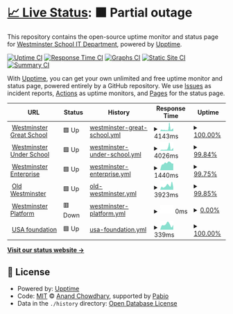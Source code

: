 # [📈 Live Status](https://westminsterschoolit.github.io/uptime): <!--live status--> **🟧 Partial outage**

This repository contains the open-source uptime monitor and status page for [Westminster School IT Department](https://www.westminster.org.uk), powered by [Upptime](https://github.com/upptime/upptime).

[![Uptime CI](https://github.com/westminsterschoolit/uptime/workflows/Uptime%20CI/badge.svg)](https://github.com/westminsterschoolit/uptime/actions?query=workflow%3A%22Uptime+CI%22)
[![Response Time CI](https://github.com/westminsterschoolit/uptime/workflows/Response%20Time%20CI/badge.svg)](https://github.com/westminsterschoolit/uptime/actions?query=workflow%3A%22Response+Time+CI%22)
[![Graphs CI](https://github.com/westminsterschoolit/uptime/workflows/Graphs%20CI/badge.svg)](https://github.com/westminsterschoolit/uptime/actions?query=workflow%3A%22Graphs+CI%22)
[![Static Site CI](https://github.com/westminsterschoolit/uptime/workflows/Static%20Site%20CI/badge.svg)](https://github.com/westminsterschoolit/uptime/actions?query=workflow%3A%22Static+Site+CI%22)
[![Summary CI](https://github.com/westminsterschoolit/uptime/workflows/Summary%20CI/badge.svg)](https://github.com/westminsterschoolit/uptime/actions?query=workflow%3A%22Summary+CI%22)

With [Upptime](https://upptime.js.org), you can get your own unlimited and free uptime monitor and status page, powered entirely by a GitHub repository. We use [Issues](https://github.com/westminsterschoolit/uptime/issues) as incident reports, [Actions](https://github.com/westminsterschoolit/uptime/actions) as uptime monitors, and [Pages](https://westminsterschoolit.github.io/uptime) for the status page.

<!--start: status pages-->
<!-- This summary is generated by Upptime (https://github.com/upptime/upptime) -->
<!-- Do not edit this manually, your changes will be overwritten -->
<!-- prettier-ignore -->
| URL | Status | History | Response Time | Uptime |
| --- | ------ | ------- | ------------- | ------ |
| <img alt="" src="https://icons.duckduckgo.com/ip3/www.westminster.org.uk.ico" height="13"> [Westminster Great School](https://www.westminster.org.uk) | 🟩 Up | [westminster-great-school.yml](https://github.com/westminsterschoolit/uptime/commits/HEAD/history/westminster-great-school.yml) | <details><summary><img alt="Response time graph" src="./graphs/westminster-great-school/response-time-week.png" height="20"> 4143ms</summary><br><a href="https://westminsterschoolit.github.io/uptime/history/westminster-great-school"><img alt="Response time 1806" src="https://img.shields.io/endpoint?url=https%3A%2F%2Fraw.githubusercontent.com%2Fwestminsterschoolit%2Fuptime%2FHEAD%2Fapi%2Fwestminster-great-school%2Fresponse-time.json"></a><br><a href="https://westminsterschoolit.github.io/uptime/history/westminster-great-school"><img alt="24-hour response time 5459" src="https://img.shields.io/endpoint?url=https%3A%2F%2Fraw.githubusercontent.com%2Fwestminsterschoolit%2Fuptime%2FHEAD%2Fapi%2Fwestminster-great-school%2Fresponse-time-day.json"></a><br><a href="https://westminsterschoolit.github.io/uptime/history/westminster-great-school"><img alt="7-day response time 4143" src="https://img.shields.io/endpoint?url=https%3A%2F%2Fraw.githubusercontent.com%2Fwestminsterschoolit%2Fuptime%2FHEAD%2Fapi%2Fwestminster-great-school%2Fresponse-time-week.json"></a><br><a href="https://westminsterschoolit.github.io/uptime/history/westminster-great-school"><img alt="30-day response time 3448" src="https://img.shields.io/endpoint?url=https%3A%2F%2Fraw.githubusercontent.com%2Fwestminsterschoolit%2Fuptime%2FHEAD%2Fapi%2Fwestminster-great-school%2Fresponse-time-month.json"></a><br><a href="https://westminsterschoolit.github.io/uptime/history/westminster-great-school"><img alt="1-year response time 1806" src="https://img.shields.io/endpoint?url=https%3A%2F%2Fraw.githubusercontent.com%2Fwestminsterschoolit%2Fuptime%2FHEAD%2Fapi%2Fwestminster-great-school%2Fresponse-time-year.json"></a></details> | <details><summary><a href="https://westminsterschoolit.github.io/uptime/history/westminster-great-school">100.00%</a></summary><a href="https://westminsterschoolit.github.io/uptime/history/westminster-great-school"><img alt="All-time uptime 99.85%" src="https://img.shields.io/endpoint?url=https%3A%2F%2Fraw.githubusercontent.com%2Fwestminsterschoolit%2Fuptime%2FHEAD%2Fapi%2Fwestminster-great-school%2Fuptime.json"></a><br><a href="https://westminsterschoolit.github.io/uptime/history/westminster-great-school"><img alt="24-hour uptime 100.00%" src="https://img.shields.io/endpoint?url=https%3A%2F%2Fraw.githubusercontent.com%2Fwestminsterschoolit%2Fuptime%2FHEAD%2Fapi%2Fwestminster-great-school%2Fuptime-day.json"></a><br><a href="https://westminsterschoolit.github.io/uptime/history/westminster-great-school"><img alt="7-day uptime 100.00%" src="https://img.shields.io/endpoint?url=https%3A%2F%2Fraw.githubusercontent.com%2Fwestminsterschoolit%2Fuptime%2FHEAD%2Fapi%2Fwestminster-great-school%2Fuptime-week.json"></a><br><a href="https://westminsterschoolit.github.io/uptime/history/westminster-great-school"><img alt="30-day uptime 99.92%" src="https://img.shields.io/endpoint?url=https%3A%2F%2Fraw.githubusercontent.com%2Fwestminsterschoolit%2Fuptime%2FHEAD%2Fapi%2Fwestminster-great-school%2Fuptime-month.json"></a><br><a href="https://westminsterschoolit.github.io/uptime/history/westminster-great-school"><img alt="1-year uptime 99.85%" src="https://img.shields.io/endpoint?url=https%3A%2F%2Fraw.githubusercontent.com%2Fwestminsterschoolit%2Fuptime%2FHEAD%2Fapi%2Fwestminster-great-school%2Fuptime-year.json"></a></details>
| <img alt="" src="https://icons.duckduckgo.com/ip3/www.westminsterunder.org.uk.ico" height="13"> [Westminster Under School](https://www.westminsterunder.org.uk/) | 🟩 Up | [westminster-under-school.yml](https://github.com/westminsterschoolit/uptime/commits/HEAD/history/westminster-under-school.yml) | <details><summary><img alt="Response time graph" src="./graphs/westminster-under-school/response-time-week.png" height="20"> 4026ms</summary><br><a href="https://westminsterschoolit.github.io/uptime/history/westminster-under-school"><img alt="Response time 2367" src="https://img.shields.io/endpoint?url=https%3A%2F%2Fraw.githubusercontent.com%2Fwestminsterschoolit%2Fuptime%2FHEAD%2Fapi%2Fwestminster-under-school%2Fresponse-time.json"></a><br><a href="https://westminsterschoolit.github.io/uptime/history/westminster-under-school"><img alt="24-hour response time 5489" src="https://img.shields.io/endpoint?url=https%3A%2F%2Fraw.githubusercontent.com%2Fwestminsterschoolit%2Fuptime%2FHEAD%2Fapi%2Fwestminster-under-school%2Fresponse-time-day.json"></a><br><a href="https://westminsterschoolit.github.io/uptime/history/westminster-under-school"><img alt="7-day response time 4026" src="https://img.shields.io/endpoint?url=https%3A%2F%2Fraw.githubusercontent.com%2Fwestminsterschoolit%2Fuptime%2FHEAD%2Fapi%2Fwestminster-under-school%2Fresponse-time-week.json"></a><br><a href="https://westminsterschoolit.github.io/uptime/history/westminster-under-school"><img alt="30-day response time 4319" src="https://img.shields.io/endpoint?url=https%3A%2F%2Fraw.githubusercontent.com%2Fwestminsterschoolit%2Fuptime%2FHEAD%2Fapi%2Fwestminster-under-school%2Fresponse-time-month.json"></a><br><a href="https://westminsterschoolit.github.io/uptime/history/westminster-under-school"><img alt="1-year response time 2367" src="https://img.shields.io/endpoint?url=https%3A%2F%2Fraw.githubusercontent.com%2Fwestminsterschoolit%2Fuptime%2FHEAD%2Fapi%2Fwestminster-under-school%2Fresponse-time-year.json"></a></details> | <details><summary><a href="https://westminsterschoolit.github.io/uptime/history/westminster-under-school">99.84%</a></summary><a href="https://westminsterschoolit.github.io/uptime/history/westminster-under-school"><img alt="All-time uptime 99.86%" src="https://img.shields.io/endpoint?url=https%3A%2F%2Fraw.githubusercontent.com%2Fwestminsterschoolit%2Fuptime%2FHEAD%2Fapi%2Fwestminster-under-school%2Fuptime.json"></a><br><a href="https://westminsterschoolit.github.io/uptime/history/westminster-under-school"><img alt="24-hour uptime 100.00%" src="https://img.shields.io/endpoint?url=https%3A%2F%2Fraw.githubusercontent.com%2Fwestminsterschoolit%2Fuptime%2FHEAD%2Fapi%2Fwestminster-under-school%2Fuptime-day.json"></a><br><a href="https://westminsterschoolit.github.io/uptime/history/westminster-under-school"><img alt="7-day uptime 99.84%" src="https://img.shields.io/endpoint?url=https%3A%2F%2Fraw.githubusercontent.com%2Fwestminsterschoolit%2Fuptime%2FHEAD%2Fapi%2Fwestminster-under-school%2Fuptime-week.json"></a><br><a href="https://westminsterschoolit.github.io/uptime/history/westminster-under-school"><img alt="30-day uptime 99.88%" src="https://img.shields.io/endpoint?url=https%3A%2F%2Fraw.githubusercontent.com%2Fwestminsterschoolit%2Fuptime%2FHEAD%2Fapi%2Fwestminster-under-school%2Fuptime-month.json"></a><br><a href="https://westminsterschoolit.github.io/uptime/history/westminster-under-school"><img alt="1-year uptime 99.86%" src="https://img.shields.io/endpoint?url=https%3A%2F%2Fraw.githubusercontent.com%2Fwestminsterschoolit%2Fuptime%2FHEAD%2Fapi%2Fwestminster-under-school%2Fuptime-year.json"></a></details>
| <img alt="" src="https://icons.duckduckgo.com/ip3/www.westminsterschoolenterprise.org.uk.ico" height="13"> [Westminster Enterprise](https://www.westminsterschoolenterprise.org.uk/) | 🟩 Up | [westminster-enterprise.yml](https://github.com/westminsterschoolit/uptime/commits/HEAD/history/westminster-enterprise.yml) | <details><summary><img alt="Response time graph" src="./graphs/westminster-enterprise/response-time-week.png" height="20"> 1440ms</summary><br><a href="https://westminsterschoolit.github.io/uptime/history/westminster-enterprise"><img alt="Response time 1235" src="https://img.shields.io/endpoint?url=https%3A%2F%2Fraw.githubusercontent.com%2Fwestminsterschoolit%2Fuptime%2FHEAD%2Fapi%2Fwestminster-enterprise%2Fresponse-time.json"></a><br><a href="https://westminsterschoolit.github.io/uptime/history/westminster-enterprise"><img alt="24-hour response time 1343" src="https://img.shields.io/endpoint?url=https%3A%2F%2Fraw.githubusercontent.com%2Fwestminsterschoolit%2Fuptime%2FHEAD%2Fapi%2Fwestminster-enterprise%2Fresponse-time-day.json"></a><br><a href="https://westminsterschoolit.github.io/uptime/history/westminster-enterprise"><img alt="7-day response time 1440" src="https://img.shields.io/endpoint?url=https%3A%2F%2Fraw.githubusercontent.com%2Fwestminsterschoolit%2Fuptime%2FHEAD%2Fapi%2Fwestminster-enterprise%2Fresponse-time-week.json"></a><br><a href="https://westminsterschoolit.github.io/uptime/history/westminster-enterprise"><img alt="30-day response time 1540" src="https://img.shields.io/endpoint?url=https%3A%2F%2Fraw.githubusercontent.com%2Fwestminsterschoolit%2Fuptime%2FHEAD%2Fapi%2Fwestminster-enterprise%2Fresponse-time-month.json"></a><br><a href="https://westminsterschoolit.github.io/uptime/history/westminster-enterprise"><img alt="1-year response time 1235" src="https://img.shields.io/endpoint?url=https%3A%2F%2Fraw.githubusercontent.com%2Fwestminsterschoolit%2Fuptime%2FHEAD%2Fapi%2Fwestminster-enterprise%2Fresponse-time-year.json"></a></details> | <details><summary><a href="https://westminsterschoolit.github.io/uptime/history/westminster-enterprise">99.75%</a></summary><a href="https://westminsterschoolit.github.io/uptime/history/westminster-enterprise"><img alt="All-time uptime 99.88%" src="https://img.shields.io/endpoint?url=https%3A%2F%2Fraw.githubusercontent.com%2Fwestminsterschoolit%2Fuptime%2FHEAD%2Fapi%2Fwestminster-enterprise%2Fuptime.json"></a><br><a href="https://westminsterschoolit.github.io/uptime/history/westminster-enterprise"><img alt="24-hour uptime 100.00%" src="https://img.shields.io/endpoint?url=https%3A%2F%2Fraw.githubusercontent.com%2Fwestminsterschoolit%2Fuptime%2FHEAD%2Fapi%2Fwestminster-enterprise%2Fuptime-day.json"></a><br><a href="https://westminsterschoolit.github.io/uptime/history/westminster-enterprise"><img alt="7-day uptime 99.75%" src="https://img.shields.io/endpoint?url=https%3A%2F%2Fraw.githubusercontent.com%2Fwestminsterschoolit%2Fuptime%2FHEAD%2Fapi%2Fwestminster-enterprise%2Fuptime-week.json"></a><br><a href="https://westminsterschoolit.github.io/uptime/history/westminster-enterprise"><img alt="30-day uptime 99.94%" src="https://img.shields.io/endpoint?url=https%3A%2F%2Fraw.githubusercontent.com%2Fwestminsterschoolit%2Fuptime%2FHEAD%2Fapi%2Fwestminster-enterprise%2Fuptime-month.json"></a><br><a href="https://westminsterschoolit.github.io/uptime/history/westminster-enterprise"><img alt="1-year uptime 99.88%" src="https://img.shields.io/endpoint?url=https%3A%2F%2Fraw.githubusercontent.com%2Fwestminsterschoolit%2Fuptime%2FHEAD%2Fapi%2Fwestminster-enterprise%2Fuptime-year.json"></a></details>
| <img alt="" src="https://icons.duckduckgo.com/ip3/www.oldwestminster.org.uk.ico" height="13"> [Old Westminster](https://www.oldwestminster.org.uk/) | 🟩 Up | [old-westminster.yml](https://github.com/westminsterschoolit/uptime/commits/HEAD/history/old-westminster.yml) | <details><summary><img alt="Response time graph" src="./graphs/old-westminster/response-time-week.png" height="20"> 3923ms</summary><br><a href="https://westminsterschoolit.github.io/uptime/history/old-westminster"><img alt="Response time 2319" src="https://img.shields.io/endpoint?url=https%3A%2F%2Fraw.githubusercontent.com%2Fwestminsterschoolit%2Fuptime%2FHEAD%2Fapi%2Fold-westminster%2Fresponse-time.json"></a><br><a href="https://westminsterschoolit.github.io/uptime/history/old-westminster"><img alt="24-hour response time 2440" src="https://img.shields.io/endpoint?url=https%3A%2F%2Fraw.githubusercontent.com%2Fwestminsterschoolit%2Fuptime%2FHEAD%2Fapi%2Fold-westminster%2Fresponse-time-day.json"></a><br><a href="https://westminsterschoolit.github.io/uptime/history/old-westminster"><img alt="7-day response time 3923" src="https://img.shields.io/endpoint?url=https%3A%2F%2Fraw.githubusercontent.com%2Fwestminsterschoolit%2Fuptime%2FHEAD%2Fapi%2Fold-westminster%2Fresponse-time-week.json"></a><br><a href="https://westminsterschoolit.github.io/uptime/history/old-westminster"><img alt="30-day response time 3835" src="https://img.shields.io/endpoint?url=https%3A%2F%2Fraw.githubusercontent.com%2Fwestminsterschoolit%2Fuptime%2FHEAD%2Fapi%2Fold-westminster%2Fresponse-time-month.json"></a><br><a href="https://westminsterschoolit.github.io/uptime/history/old-westminster"><img alt="1-year response time 2319" src="https://img.shields.io/endpoint?url=https%3A%2F%2Fraw.githubusercontent.com%2Fwestminsterschoolit%2Fuptime%2FHEAD%2Fapi%2Fold-westminster%2Fresponse-time-year.json"></a></details> | <details><summary><a href="https://westminsterschoolit.github.io/uptime/history/old-westminster">99.85%</a></summary><a href="https://westminsterschoolit.github.io/uptime/history/old-westminster"><img alt="All-time uptime 99.89%" src="https://img.shields.io/endpoint?url=https%3A%2F%2Fraw.githubusercontent.com%2Fwestminsterschoolit%2Fuptime%2FHEAD%2Fapi%2Fold-westminster%2Fuptime.json"></a><br><a href="https://westminsterschoolit.github.io/uptime/history/old-westminster"><img alt="24-hour uptime 100.00%" src="https://img.shields.io/endpoint?url=https%3A%2F%2Fraw.githubusercontent.com%2Fwestminsterschoolit%2Fuptime%2FHEAD%2Fapi%2Fold-westminster%2Fuptime-day.json"></a><br><a href="https://westminsterschoolit.github.io/uptime/history/old-westminster"><img alt="7-day uptime 99.85%" src="https://img.shields.io/endpoint?url=https%3A%2F%2Fraw.githubusercontent.com%2Fwestminsterschoolit%2Fuptime%2FHEAD%2Fapi%2Fold-westminster%2Fuptime-week.json"></a><br><a href="https://westminsterschoolit.github.io/uptime/history/old-westminster"><img alt="30-day uptime 99.97%" src="https://img.shields.io/endpoint?url=https%3A%2F%2Fraw.githubusercontent.com%2Fwestminsterschoolit%2Fuptime%2FHEAD%2Fapi%2Fold-westminster%2Fuptime-month.json"></a><br><a href="https://westminsterschoolit.github.io/uptime/history/old-westminster"><img alt="1-year uptime 99.89%" src="https://img.shields.io/endpoint?url=https%3A%2F%2Fraw.githubusercontent.com%2Fwestminsterschoolit%2Fuptime%2FHEAD%2Fapi%2Fold-westminster%2Fuptime-year.json"></a></details>
| <img alt="" src="https://icons.duckduckgo.com/ip3/www.westminsterplatform.org.uk.ico" height="13"> [Westminster Platform](https://www.westminsterplatform.org.uk/) | 🟥 Down | [westminster-platform.yml](https://github.com/westminsterschoolit/uptime/commits/HEAD/history/westminster-platform.yml) | <details><summary><img alt="Response time graph" src="./graphs/westminster-platform/response-time-week.png" height="20"> 0ms</summary><br><a href="https://westminsterschoolit.github.io/uptime/history/westminster-platform"><img alt="Response time 0" src="https://img.shields.io/endpoint?url=https%3A%2F%2Fraw.githubusercontent.com%2Fwestminsterschoolit%2Fuptime%2FHEAD%2Fapi%2Fwestminster-platform%2Fresponse-time.json"></a><br><a href="https://westminsterschoolit.github.io/uptime/history/westminster-platform"><img alt="24-hour response time 0" src="https://img.shields.io/endpoint?url=https%3A%2F%2Fraw.githubusercontent.com%2Fwestminsterschoolit%2Fuptime%2FHEAD%2Fapi%2Fwestminster-platform%2Fresponse-time-day.json"></a><br><a href="https://westminsterschoolit.github.io/uptime/history/westminster-platform"><img alt="7-day response time 0" src="https://img.shields.io/endpoint?url=https%3A%2F%2Fraw.githubusercontent.com%2Fwestminsterschoolit%2Fuptime%2FHEAD%2Fapi%2Fwestminster-platform%2Fresponse-time-week.json"></a><br><a href="https://westminsterschoolit.github.io/uptime/history/westminster-platform"><img alt="30-day response time 0" src="https://img.shields.io/endpoint?url=https%3A%2F%2Fraw.githubusercontent.com%2Fwestminsterschoolit%2Fuptime%2FHEAD%2Fapi%2Fwestminster-platform%2Fresponse-time-month.json"></a><br><a href="https://westminsterschoolit.github.io/uptime/history/westminster-platform"><img alt="1-year response time 0" src="https://img.shields.io/endpoint?url=https%3A%2F%2Fraw.githubusercontent.com%2Fwestminsterschoolit%2Fuptime%2FHEAD%2Fapi%2Fwestminster-platform%2Fresponse-time-year.json"></a></details> | <details><summary><a href="https://westminsterschoolit.github.io/uptime/history/westminster-platform">0.00%</a></summary><a href="https://westminsterschoolit.github.io/uptime/history/westminster-platform"><img alt="All-time uptime 0.00%" src="https://img.shields.io/endpoint?url=https%3A%2F%2Fraw.githubusercontent.com%2Fwestminsterschoolit%2Fuptime%2FHEAD%2Fapi%2Fwestminster-platform%2Fuptime.json"></a><br><a href="https://westminsterschoolit.github.io/uptime/history/westminster-platform"><img alt="24-hour uptime 0.00%" src="https://img.shields.io/endpoint?url=https%3A%2F%2Fraw.githubusercontent.com%2Fwestminsterschoolit%2Fuptime%2FHEAD%2Fapi%2Fwestminster-platform%2Fuptime-day.json"></a><br><a href="https://westminsterschoolit.github.io/uptime/history/westminster-platform"><img alt="7-day uptime 0.00%" src="https://img.shields.io/endpoint?url=https%3A%2F%2Fraw.githubusercontent.com%2Fwestminsterschoolit%2Fuptime%2FHEAD%2Fapi%2Fwestminster-platform%2Fuptime-week.json"></a><br><a href="https://westminsterschoolit.github.io/uptime/history/westminster-platform"><img alt="30-day uptime 0.00%" src="https://img.shields.io/endpoint?url=https%3A%2F%2Fraw.githubusercontent.com%2Fwestminsterschoolit%2Fuptime%2FHEAD%2Fapi%2Fwestminster-platform%2Fuptime-month.json"></a><br><a href="https://westminsterschoolit.github.io/uptime/history/westminster-platform"><img alt="1-year uptime 0.00%" src="https://img.shields.io/endpoint?url=https%3A%2F%2Fraw.githubusercontent.com%2Fwestminsterschoolit%2Fuptime%2FHEAD%2Fapi%2Fwestminster-platform%2Fuptime-year.json"></a></details>
| <img alt="" src="https://icons.duckduckgo.com/ip3/westminsterschoolit.github.io.ico" height="13"> [USA foundation](https://westminsterschoolit.github.io/usa-foundation/) | 🟩 Up | [usa-foundation.yml](https://github.com/westminsterschoolit/uptime/commits/HEAD/history/usa-foundation.yml) | <details><summary><img alt="Response time graph" src="./graphs/usa-foundation/response-time-week.png" height="20"> 339ms</summary><br><a href="https://westminsterschoolit.github.io/uptime/history/usa-foundation"><img alt="Response time 274" src="https://img.shields.io/endpoint?url=https%3A%2F%2Fraw.githubusercontent.com%2Fwestminsterschoolit%2Fuptime%2FHEAD%2Fapi%2Fusa-foundation%2Fresponse-time.json"></a><br><a href="https://westminsterschoolit.github.io/uptime/history/usa-foundation"><img alt="24-hour response time 321" src="https://img.shields.io/endpoint?url=https%3A%2F%2Fraw.githubusercontent.com%2Fwestminsterschoolit%2Fuptime%2FHEAD%2Fapi%2Fusa-foundation%2Fresponse-time-day.json"></a><br><a href="https://westminsterschoolit.github.io/uptime/history/usa-foundation"><img alt="7-day response time 339" src="https://img.shields.io/endpoint?url=https%3A%2F%2Fraw.githubusercontent.com%2Fwestminsterschoolit%2Fuptime%2FHEAD%2Fapi%2Fusa-foundation%2Fresponse-time-week.json"></a><br><a href="https://westminsterschoolit.github.io/uptime/history/usa-foundation"><img alt="30-day response time 339" src="https://img.shields.io/endpoint?url=https%3A%2F%2Fraw.githubusercontent.com%2Fwestminsterschoolit%2Fuptime%2FHEAD%2Fapi%2Fusa-foundation%2Fresponse-time-month.json"></a><br><a href="https://westminsterschoolit.github.io/uptime/history/usa-foundation"><img alt="1-year response time 274" src="https://img.shields.io/endpoint?url=https%3A%2F%2Fraw.githubusercontent.com%2Fwestminsterschoolit%2Fuptime%2FHEAD%2Fapi%2Fusa-foundation%2Fresponse-time-year.json"></a></details> | <details><summary><a href="https://westminsterschoolit.github.io/uptime/history/usa-foundation">100.00%</a></summary><a href="https://westminsterschoolit.github.io/uptime/history/usa-foundation"><img alt="All-time uptime 100.00%" src="https://img.shields.io/endpoint?url=https%3A%2F%2Fraw.githubusercontent.com%2Fwestminsterschoolit%2Fuptime%2FHEAD%2Fapi%2Fusa-foundation%2Fuptime.json"></a><br><a href="https://westminsterschoolit.github.io/uptime/history/usa-foundation"><img alt="24-hour uptime 100.00%" src="https://img.shields.io/endpoint?url=https%3A%2F%2Fraw.githubusercontent.com%2Fwestminsterschoolit%2Fuptime%2FHEAD%2Fapi%2Fusa-foundation%2Fuptime-day.json"></a><br><a href="https://westminsterschoolit.github.io/uptime/history/usa-foundation"><img alt="7-day uptime 100.00%" src="https://img.shields.io/endpoint?url=https%3A%2F%2Fraw.githubusercontent.com%2Fwestminsterschoolit%2Fuptime%2FHEAD%2Fapi%2Fusa-foundation%2Fuptime-week.json"></a><br><a href="https://westminsterschoolit.github.io/uptime/history/usa-foundation"><img alt="30-day uptime 100.00%" src="https://img.shields.io/endpoint?url=https%3A%2F%2Fraw.githubusercontent.com%2Fwestminsterschoolit%2Fuptime%2FHEAD%2Fapi%2Fusa-foundation%2Fuptime-month.json"></a><br><a href="https://westminsterschoolit.github.io/uptime/history/usa-foundation"><img alt="1-year uptime 100.00%" src="https://img.shields.io/endpoint?url=https%3A%2F%2Fraw.githubusercontent.com%2Fwestminsterschoolit%2Fuptime%2FHEAD%2Fapi%2Fusa-foundation%2Fuptime-year.json"></a></details>

<!--end: status pages-->

[**Visit our status website →**](https://westminsterschoolit.github.io/uptime)

## 📄 License

- Powered by: [Upptime](https://github.com/upptime/upptime)
- Code: [MIT](./LICENSE) © [Anand Chowdhary](https://anandchowdhary.com), supported by [Pabio](https://pabio.com)
- Data in the `./history` directory: [Open Database License](https://opendatacommons.org/licenses/odbl/1-0/)
